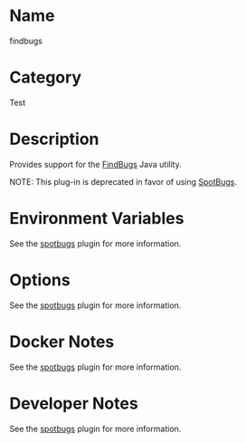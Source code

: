 <!---
  Licensed to the Apache Software Foundation (ASF) under one
  or more contributor license agreements.  See the NOTICE file
  distributed with this work for additional information
  regarding copyright ownership.  The ASF licenses this file
  to you under the Apache License, Version 2.0 (the
  "License"); you may not use this file except in compliance
  with the License.  You may obtain a copy of the License at

    http://www.apache.org/licenses/LICENSE-2.0

  Unless required by applicable law or agreed to in writing,
  software distributed under the License is distributed on an
  "AS IS" BASIS, WITHOUT WARRANTIES OR CONDITIONS OF ANY
  KIND, either express or implied.  See the License for the
  specific language governing permissions and limitations
  under the License.
-->

# Name

findbugs

# Category

Test

# Description

Provides support for the [FindBugs](https://findbugs.sourceforge.net/) Java utility.

NOTE: This plug-in is deprecated in favor of using [SpotBugs](spotbugs).

# Environment Variables

See the [spotbugs](spotbugs) plugin for more information.

# Options

See the [spotbugs](spotbugs) plugin for more information.

# Docker Notes

See the [spotbugs](spotbugs) plugin for more information.

# Developer Notes

See the [spotbugs](spotbugs) plugin for more information.
